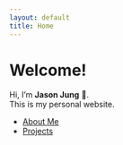 ```yaml
---
layout: default
title: Home
---
```


# Welcome!

Hi, I’m **Jason Jung** 👋.  
This is my personal website.

- [About Me](about.md)
- [Projects](projects.md)
